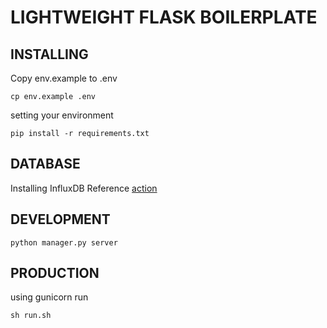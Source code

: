 # LIGHTWEIGHT FLASK BOILERPLATE

## INSTALLING

Copy env.example to .env
```
cp env.example .env
```
setting your environment

```
pip install -r requirements.txt
```

## DATABASE
Installing InfluxDB Reference [action](https://docs.influxdata.com/influxdb/v1.7/introduction/installation/)

## DEVELOPMENT

```
python manager.py server
```

## PRODUCTION
using gunicorn run
```
sh run.sh
```